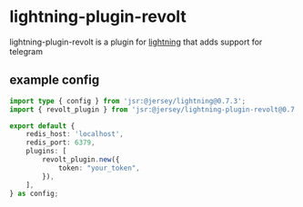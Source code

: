 # lightning-plugin-revolt

lightning-plugin-revolt is a plugin for [lightning](https://williamhroning.eu.org/lightning)
that adds support for telegram

## example config

```ts
import type { config } from 'jsr:@jersey/lightning@0.7.3';
import { revolt_plugin } from 'jsr:@jersey/lightning-plugin-revolt@0.7.3';

export default {
	redis_host: 'localhost',
	redis_port: 6379,
	plugins: [
		revolt_plugin.new({
			token: "your_token",
		}),
	],
} as config;
```
